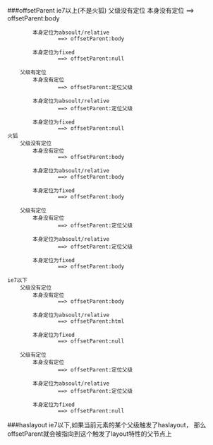 ###offsetParent
 	ie7以上(不是火狐)
		父级没有定位
			本身没有定位
					==> offsetParent:body
					
			本身定位为absoult/relative
					==> offsetParent:body
					
			本身定位为fixed
					==> offsetParent:null
		
		父级有定位
			本身没有定位
					==> offsetParent:定位父级
					
			本身定位为absoult/relative
					==> offsetParent:定位父级
					
			本身定位为fixed
					==> offsetParent:null
	火狐
		父级没有定位
			本身没有定位
					==> offsetParent:body
			
			本身定位为absoult/relative
					==> offsetParent:body
					
			本身定位为fixed
					==> offsetParent:body
			
		父级有定位
			本身没有定位
					==> offsetParent:定位父级
			
			本身定位为absoult/relative
					==> offsetParent:定位父级
					
			本身定位为fixed
					==> offsetParent:body
					
	ie7以下 
		父级没有定位
			本身没有定位
					==> offsetParent:body
					
			本身定位为absoult/relative
					==> offsetParent:html
					
			本身定位为fixed
					==> offsetParent:null	
						
		父级有定位
			本身没有定位
					==> offsetParent:定位父级
					
			本身定位为absoult/relative
					==> offsetParent:定位父级
					
			本身定位为fixed
					==> offsetParent:null
					
###haslayout
	ie7以下,如果当前元素的某个父级触发了haslayout，
		那么offsetParent就会被指向到这个触发了layout特性的父节点上